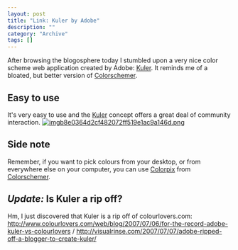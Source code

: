 ```yaml
--- 
layout: post 
title: "Link: Kuler by Adobe"
description: ""
category: "Archive"
tags: []
---  
```

After browsing the blogosphere today I stumbled upon a very nice color scheme web application created by Adobe: <a href="http://kuler.adobe.com">Kuler</a>. It reminds me of a bloated, but better version of <a href="http://colorschemer.com/">Colorschemer</a>.

<h2>Easy to use</h2>
It's very easy to  use and the <a href="http://kuler.adobe.com">Kuler</a> concept offers a great deal of community interaction.
<a href="http://cdn.phun-ky.net/img/blog/imgb8e0364d2cf482072ff519e1ac9a146d.png" rel="lightbox[article]" title="Overview of Kuler"><img class="reflect rheight15" src="http://cdn.phun-ky.net/img/blog/imgb8e0364d2cf482072ff519e1ac9a146d.png" alt="imgb8e0364d2cf482072ff519e1ac9a146d.png" title="" /></a>
<h2>Side note</h2>
Remember, if you want to pick colours from your desktop, or from everywhere else on your computer, you can use <a href="/2007/11/colorpix-on-ubuntu">Colorpix</a> from <a href="http://colorschemer.com/">Colorschemer</a>.

<h2><em>Update:</em> Is Kuler a rip off?</h2>

Hm, I just discovered that Kuler is a rip off of colourlovers.com: <a href="http://www.colourlovers.com/web/blog/2007/07/06/for-the-record-adobe-kuler-vs-colourlovers" rel="nofollow">http://www.colourlovers.com/web/blog/2007/07/06/for-the-record-adobe-kuler-vs-colourlovers</a> / <a href="http://visualrinse.com/2007/07/07/adobe-ripped-off-a-blogger-to-create-kuler/" rel="nofollow">http://visualrinse.com/2007/07/07/adobe-ripped-off-a-blogger-to-create-kuler/</a>